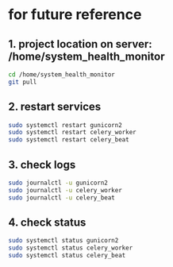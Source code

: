 
# for future reference

## 1. project location on server: /home/system_health_monitor
```bash
cd /home/system_health_monitor
git pull
```

## 2. restart services
```bash
sudo systemctl restart gunicorn2
sudo systemctl restart celery_worker
sudo systemctl restart celery_beat
```

## 3. check logs
```bash
sudo journalctl -u gunicorn2
sudo journalctl -u celery_worker
sudo journalctl -u celery_beat
```

## 4. check status
```bash
sudo systemctl status gunicorn2
sudo systemctl status celery_worker
sudo systemctl status celery_beat
```
